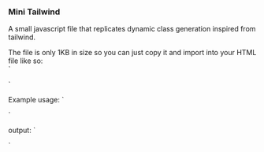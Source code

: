 ### Mini Tailwind

A small javascript file that replicates dynamic class generation inspired from tailwind.

The file is only 1KB in size so you can just copy it and import into your HTML file like so:
<br>
`

<script src="dynamicStyles.js"></script>

`

Example usage:
`

<div style="w-[100px] h-[100px] bg-[#eee] p-[4rem]"></div>
`

output:
`

<!-- The output is minified. not exactly in this format -->
<style>
    .w-\[100px\] {
        width: 100px;
    }

    .h-\[100px\] {
        height: 100px;
    }

    .bg-\[\#eee\] {
        background-color: #eee;
    }

    .p-\[4rem\] {
        padding: 4rem;
    }
</style>

`
